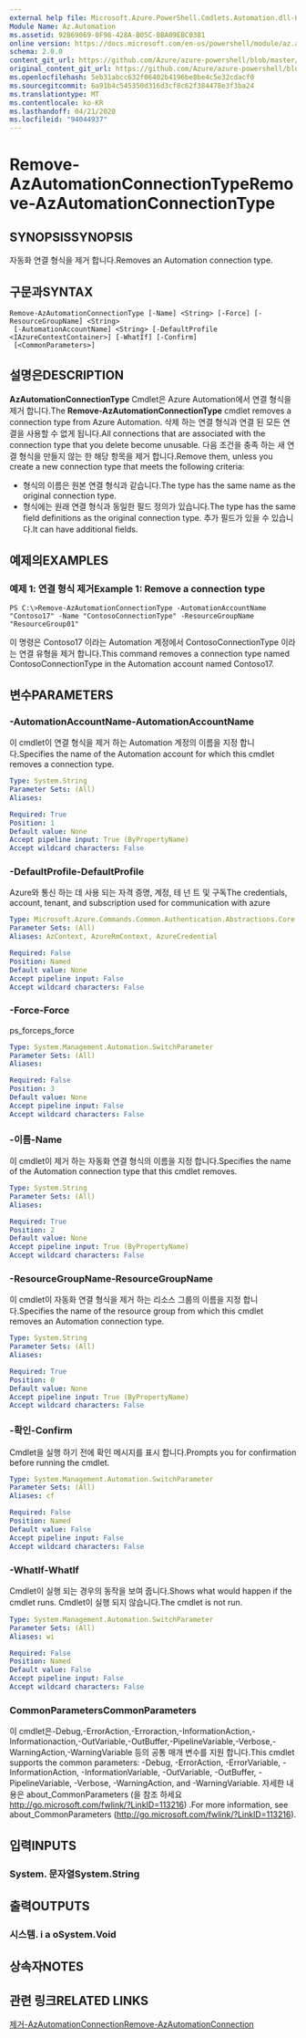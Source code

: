 ```yaml
---
external help file: Microsoft.Azure.PowerShell.Cmdlets.Automation.dll-Help.xml
Module Name: Az.Automation
ms.assetid: 92B69069-0F98-428A-B05C-BBA09EBC0381
online version: https://docs.microsoft.com/en-us/powershell/module/az.automation/remove-azautomationconnectiontype
schema: 2.0.0
content_git_url: https://github.com/Azure/azure-powershell/blob/master/src/Automation/Automation/help/Remove-AzAutomationConnectionType.md
original_content_git_url: https://github.com/Azure/azure-powershell/blob/master/src/Automation/Automation/help/Remove-AzAutomationConnectionType.md
ms.openlocfilehash: 5eb31abcc632f06402b4196be8be4c5e32cdacf0
ms.sourcegitcommit: 6a91b4c545350d316d3cf8c62f384478e3f3ba24
ms.translationtype: MT
ms.contentlocale: ko-KR
ms.lasthandoff: 04/21/2020
ms.locfileid: "94044937"
---
```

# <span data-ttu-id="67574-101">Remove-AzAutomationConnectionType</span><span class="sxs-lookup"><span data-stu-id="67574-101">Remove-AzAutomationConnectionType</span></span>

## <span data-ttu-id="67574-102">SYNOPSIS</span><span class="sxs-lookup"><span data-stu-id="67574-102">SYNOPSIS</span></span>
<span data-ttu-id="67574-103">자동화 연결 형식을 제거 합니다.</span><span class="sxs-lookup"><span data-stu-id="67574-103">Removes an Automation connection type.</span></span>

## <span data-ttu-id="67574-104">구문과</span><span class="sxs-lookup"><span data-stu-id="67574-104">SYNTAX</span></span>

```
Remove-AzAutomationConnectionType [-Name] <String> [-Force] [-ResourceGroupName] <String>
 [-AutomationAccountName] <String> [-DefaultProfile <IAzureContextContainer>] [-WhatIf] [-Confirm]
 [<CommonParameters>]
```

## <span data-ttu-id="67574-105">설명은</span><span class="sxs-lookup"><span data-stu-id="67574-105">DESCRIPTION</span></span>
<span data-ttu-id="67574-106">**AzAutomationConnectionType** Cmdlet은 Azure Automation에서 연결 형식을 제거 합니다.</span><span class="sxs-lookup"><span data-stu-id="67574-106">The **Remove-AzAutomationConnectionType** cmdlet removes a connection type from Azure Automation.</span></span>
<span data-ttu-id="67574-107">삭제 하는 연결 형식과 연결 된 모든 연결을 사용할 수 없게 됩니다.</span><span class="sxs-lookup"><span data-stu-id="67574-107">All connections that are associated with the connection type that you delete become unusable.</span></span>
<span data-ttu-id="67574-108">다음 조건을 충족 하는 새 연결 형식을 만들지 않는 한 해당 항목을 제거 합니다.</span><span class="sxs-lookup"><span data-stu-id="67574-108">Remove them, unless you create a new connection type that meets the following criteria:</span></span> 
- <span data-ttu-id="67574-109">형식의 이름은 원본 연결 형식과 같습니다.</span><span class="sxs-lookup"><span data-stu-id="67574-109">The type has the same name as the original connection type.</span></span> 
- <span data-ttu-id="67574-110">형식에는 원래 연결 형식과 동일한 필드 정의가 있습니다.</span><span class="sxs-lookup"><span data-stu-id="67574-110">The type has the same field definitions as the original connection type.</span></span>
<span data-ttu-id="67574-111">추가 필드가 있을 수 있습니다.</span><span class="sxs-lookup"><span data-stu-id="67574-111">It can have additional fields.</span></span>

## <span data-ttu-id="67574-112">예제의</span><span class="sxs-lookup"><span data-stu-id="67574-112">EXAMPLES</span></span>

### <span data-ttu-id="67574-113">예제 1: 연결 형식 제거</span><span class="sxs-lookup"><span data-stu-id="67574-113">Example 1: Remove a connection type</span></span>
```
PS C:\>Remove-AzAutomationConnectionType -AutomationAccountName "Contoso17" -Name "ContosoConnectionType" -ResourceGroupName "ResourceGroup01"
```

<span data-ttu-id="67574-114">이 명령은 Contoso17 이라는 Automation 계정에서 ContosoConnectionType 이라는 연결 유형을 제거 합니다.</span><span class="sxs-lookup"><span data-stu-id="67574-114">This command removes a connection type named ContosoConnectionType in the Automation account named Contoso17.</span></span>

## <span data-ttu-id="67574-115">변수</span><span class="sxs-lookup"><span data-stu-id="67574-115">PARAMETERS</span></span>

### <span data-ttu-id="67574-116">-AutomationAccountName</span><span class="sxs-lookup"><span data-stu-id="67574-116">-AutomationAccountName</span></span>
<span data-ttu-id="67574-117">이 cmdlet이 연결 형식을 제거 하는 Automation 계정의 이름을 지정 합니다.</span><span class="sxs-lookup"><span data-stu-id="67574-117">Specifies the name of the Automation account for which this cmdlet removes a connection type.</span></span>

```yaml
Type: System.String
Parameter Sets: (All)
Aliases:

Required: True
Position: 1
Default value: None
Accept pipeline input: True (ByPropertyName)
Accept wildcard characters: False
```

### <span data-ttu-id="67574-118">-DefaultProfile</span><span class="sxs-lookup"><span data-stu-id="67574-118">-DefaultProfile</span></span>
<span data-ttu-id="67574-119">Azure와 통신 하는 데 사용 되는 자격 증명, 계정, 테 넌 트 및 구독</span><span class="sxs-lookup"><span data-stu-id="67574-119">The credentials, account, tenant, and subscription used for communication with azure</span></span>

```yaml
Type: Microsoft.Azure.Commands.Common.Authentication.Abstractions.Core.IAzureContextContainer
Parameter Sets: (All)
Aliases: AzContext, AzureRmContext, AzureCredential

Required: False
Position: Named
Default value: None
Accept pipeline input: False
Accept wildcard characters: False
```

### <span data-ttu-id="67574-120">-Force</span><span class="sxs-lookup"><span data-stu-id="67574-120">-Force</span></span>
<span data-ttu-id="67574-121">ps_force</span><span class="sxs-lookup"><span data-stu-id="67574-121">ps_force</span></span>

```yaml
Type: System.Management.Automation.SwitchParameter
Parameter Sets: (All)
Aliases:

Required: False
Position: 3
Default value: None
Accept pipeline input: False
Accept wildcard characters: False
```

### <span data-ttu-id="67574-122">-이름</span><span class="sxs-lookup"><span data-stu-id="67574-122">-Name</span></span>
<span data-ttu-id="67574-123">이 cmdlet이 제거 하는 자동화 연결 형식의 이름을 지정 합니다.</span><span class="sxs-lookup"><span data-stu-id="67574-123">Specifies the name of the Automation connection type that this cmdlet removes.</span></span>

```yaml
Type: System.String
Parameter Sets: (All)
Aliases:

Required: True
Position: 2
Default value: None
Accept pipeline input: True (ByPropertyName)
Accept wildcard characters: False
```

### <span data-ttu-id="67574-124">-ResourceGroupName</span><span class="sxs-lookup"><span data-stu-id="67574-124">-ResourceGroupName</span></span>
<span data-ttu-id="67574-125">이 cmdlet이 자동화 연결 형식을 제거 하는 리소스 그룹의 이름을 지정 합니다.</span><span class="sxs-lookup"><span data-stu-id="67574-125">Specifies the name of the resource group from which this cmdlet removes an Automation connection type.</span></span>

```yaml
Type: System.String
Parameter Sets: (All)
Aliases:

Required: True
Position: 0
Default value: None
Accept pipeline input: True (ByPropertyName)
Accept wildcard characters: False
```

### <span data-ttu-id="67574-126">-확인</span><span class="sxs-lookup"><span data-stu-id="67574-126">-Confirm</span></span>
<span data-ttu-id="67574-127">Cmdlet을 실행 하기 전에 확인 메시지를 표시 합니다.</span><span class="sxs-lookup"><span data-stu-id="67574-127">Prompts you for confirmation before running the cmdlet.</span></span>

```yaml
Type: System.Management.Automation.SwitchParameter
Parameter Sets: (All)
Aliases: cf

Required: False
Position: Named
Default value: False
Accept pipeline input: False
Accept wildcard characters: False
```

### <span data-ttu-id="67574-128">-WhatIf</span><span class="sxs-lookup"><span data-stu-id="67574-128">-WhatIf</span></span>
<span data-ttu-id="67574-129">Cmdlet이 실행 되는 경우의 동작을 보여 줍니다.</span><span class="sxs-lookup"><span data-stu-id="67574-129">Shows what would happen if the cmdlet runs.</span></span>
<span data-ttu-id="67574-130">Cmdlet이 실행 되지 않습니다.</span><span class="sxs-lookup"><span data-stu-id="67574-130">The cmdlet is not run.</span></span>

```yaml
Type: System.Management.Automation.SwitchParameter
Parameter Sets: (All)
Aliases: wi

Required: False
Position: Named
Default value: False
Accept pipeline input: False
Accept wildcard characters: False
```

### <span data-ttu-id="67574-131">CommonParameters</span><span class="sxs-lookup"><span data-stu-id="67574-131">CommonParameters</span></span>
<span data-ttu-id="67574-132">이 cmdlet은-Debug,-ErrorAction,-Erroraction,-InformationAction,-Informationaction,-OutVariable,-OutBuffer,-PipelineVariable,-Verbose,-WarningAction,-WarningVariable 등의 공통 매개 변수를 지원 합니다.</span><span class="sxs-lookup"><span data-stu-id="67574-132">This cmdlet supports the common parameters: -Debug, -ErrorAction, -ErrorVariable, -InformationAction, -InformationVariable, -OutVariable, -OutBuffer, -PipelineVariable, -Verbose, -WarningAction, and -WarningVariable.</span></span> <span data-ttu-id="67574-133">자세한 내용은 about_CommonParameters (을 참조 하세요 http://go.microsoft.com/fwlink/?LinkID=113216) .</span><span class="sxs-lookup"><span data-stu-id="67574-133">For more information, see about_CommonParameters (http://go.microsoft.com/fwlink/?LinkID=113216).</span></span>

## <span data-ttu-id="67574-134">입력</span><span class="sxs-lookup"><span data-stu-id="67574-134">INPUTS</span></span>

### <span data-ttu-id="67574-135">System. 문자열</span><span class="sxs-lookup"><span data-stu-id="67574-135">System.String</span></span>

## <span data-ttu-id="67574-136">출력</span><span class="sxs-lookup"><span data-stu-id="67574-136">OUTPUTS</span></span>

### <span data-ttu-id="67574-137">시스템. i a o</span><span class="sxs-lookup"><span data-stu-id="67574-137">System.Void</span></span>

## <span data-ttu-id="67574-138">상속자</span><span class="sxs-lookup"><span data-stu-id="67574-138">NOTES</span></span>

## <span data-ttu-id="67574-139">관련 링크</span><span class="sxs-lookup"><span data-stu-id="67574-139">RELATED LINKS</span></span>

[<span data-ttu-id="67574-140">제거-AzAutomationConnection</span><span class="sxs-lookup"><span data-stu-id="67574-140">Remove-AzAutomationConnection</span></span>](./Remove-AzAutomationConnection.md)


